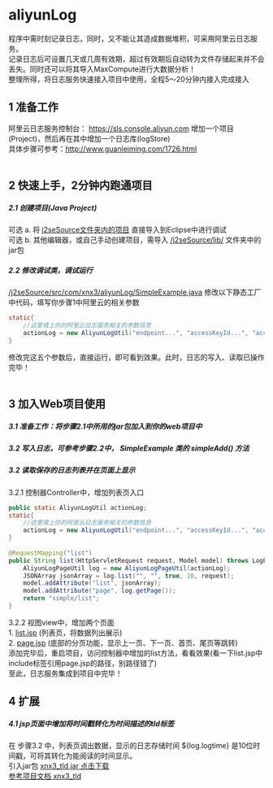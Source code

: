# aliyunLog
程序中需时刻记录日志，同时，又不能让其造成数据堆积，可采用阿里云日志服务。<br/>
记录日志后可设置几天或几周有效期，超过有效期后自动转为文件存储起来并不会丢失。同时还可以将其导入MaxCompute进行大数据分析！<br/>
整理所得，将日志服务快速接入项目中使用，全程5～20分钟内接入完成接入
<br/>
## 1 准备工作
阿里云日志服务控制台： <a href="https://sls.console.aliyun.com">https://sls.console.aliyun.com</a> 增加一个项目(Project)，然后再在其中增加一个日志库(logStore)<br/>
具体步骤可参考：<a href="http://www.guanleiming.com/1726.html">http://www.guanleiming.com/1726.html</a><br/>
<br/>
## 2 快速上手，2分钟内跑通项目
##### 2.1 创建项目(Java Project)
可选 a. 将 <a href="https://github.com/xnx3/aliyunLog/tree/master/j2seSource">j2seSource文件夹内的项目</a> 直接导入到Eclipse中进行调试<br/>
可选 b. 其他编辑器，或自己手动创建项目，需导入 <a href="https://github.com/xnx3/aliyunLog/tree/master/j2seSource/lib">/j2seSource/lib/</a> 文件夹中的jar包<br/>
##### 2.2 修改调试类，调试运行
<a href="https://github.com/xnx3/aliyunLog/blob/master/j2seSource/src/com/xnx3/aliyunLog/SimpleExample.java">/j2seSource/src/com/xnx3/aliyunLog/SimpleExample.java</a> 修改以下静态工厂中代码，填写你步骤1中阿里云的相关参数
````Java
static{
    //这里填上你的阿里云日志服务相关的参数信息
    actionLog = new AliyunLogUtil("endpoint...", "accessKeyId...", "accessKeySecret...", "project...", "logstore...");
}
````
修改完这五个参数后，直接运行，即可看到效果。此时，日志的写入、读取已操作完毕！<br/>
<br/>

## 3 加入Web项目使用
##### 3.1 准备工作：将步骤2.1中所用的jar包加入到你的web项目中
##### 3.2 写入日志，可参考步骤2.2中， SimpleExample 类的 simpleAdd() 方法
##### 3.2 读取保存的日志列表并在页面上显示
3.2.1 控制器Controller中，增加列表页入口
````Java
public static AliyunLogUtil actionLog;
static{
    //这里填上你的阿里云日志服务相关的参数信息
    actionLog = new AliyunLogUtil("endpoint...", "accessKeyId...", "accessKeySecret...", "project...", "logstore...");
}
    
@RequestMapping("list")
public String list(HttpServletRequest request, Model model) throws LogException{
    AliyunLogPageUtil log = new AliyunLogPageUtil(actionLog);
    JSONArray jsonArray = log.list("", "", true, 10, request);
    model.addAttribute("list", jsonArray);
    model.addAttribute("page", log.getPage());
    return "simple/list";
}
````
3.2.2 视图view中，增加两个页面<br/>
     1. <a href="https://github.com/xnx3/aliyunLog/blob/master/j2eeSource/WebRoot/WEB-INF/view/simple/list.jsp">list.jsp</a> (列表页，将数据列出展示)<br/>
     2. <a href="https://github.com/xnx3/aliyunLog/blob/master/j2eeSource/WebRoot/WEB-INF/view/include/page.jsp">page.jsp</a> (底部的分页功能，显示上一页、下一页、首页、尾页等跳转)<br/>
添加完毕后，重启项目，访问控制器中增加的list方法，看看效果(看一下list.jsp中include标签引用page.jsp的路径，别路径错了)<br/>
至此，日志服务集成到项目中完毕！

## 4 扩展
##### 4.1 jsp页面中增加将时间戳转化为时间描述的tld标签
在 步骤3.2 中，列表页调出数据，显示的日志存储时间 ${log.logtime} 是10位时间戳，可将其转化为能阅读的时间显示。<br/>
引入jar包 <a href="https://github.com/xnx3/xnx3_tld/raw/master/xnx3_tld.jar">xnx3_tld.jar 点击下载</a><br/>
<a href="https://github.com/xnx3/xnx3_tld">参考项目文档 xnx3_tld</a>





